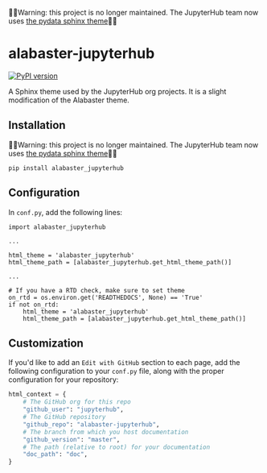🛑🛑Warning: this project is no longer maintained. The JupyterHub team now uses [the pydata sphinx theme](https://pydata-sphinx-theme.readthedocs.io/)🛑🛑

# alabaster-jupyterhub

[![PyPI version](https://badge.fury.io/py/alabaster_jupyterhub.svg)](https://badge.fury.io/py/alabaster_jupyterhub)

A Sphinx theme used by the JupyterHub org projects. It is a slight modification
of the Alabaster theme.

## Installation

🛑🛑Warning: this project is no longer maintained. The JupyterHub team now uses [the pydata sphinx theme](https://pydata-sphinx-theme.readthedocs.io/)🛑🛑

```
pip install alabaster_jupyterhub
```

## Configuration

In `conf.py`, add the following lines:

```
import alabaster_jupyterhub

...

html_theme = 'alabaster_jupyterhub'
html_theme_path = [alabaster_jupyterhub.get_html_theme_path()]

...

# If you have a RTD check, make sure to set theme
on_rtd = os.environ.get('READTHEDOCS', None) == 'True'
if not on_rtd:
    html_theme = 'alabaster_jupyterhub'
    html_theme_path = [alabaster_jupyterhub.get_html_theme_path()]
```

## Customization

If you'd like to add an `Edit with GitHub` section to each
page, add the following configuration to your `conf.py` file,
along with the proper configuration for your repository:

```python
html_context = {
    # The GitHub org for this repo
    "github_user": "jupyterhub",
    # The GitHub repository
    "github_repo": "alabaster-jupyterhub",
    # The branch from which you host documentation
    "github_version": "master",
    # The path (relative to root) for your documentation
    "doc_path": "doc",  
}
```
